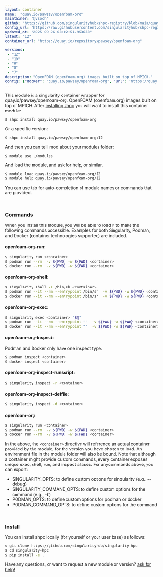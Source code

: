 ```yaml
---
layout: container
name:  "quay.io/pawsey/openfoam-org"
maintainer: "@vsoch"
github: "https://github.com/singularityhub/shpc-registry/blob/main/quay.io/pawsey/openfoam-org/container.yaml"
config_url: "https://raw.githubusercontent.com/singularityhub/shpc-registry/main/quay.io/pawsey/openfoam-org/container.yaml"
updated_at: "2025-09-26 03:02:51.953633"
latest: "12"
container_url: "https://quay.io/repository/pawsey/openfoam-org"

versions:
 - "12"
 - "10"
 - "9"
 - "8"
 - "7"
description: "OpenFOAM (openfoam.org) images built on top of MPICH."
config: {"docker": "quay.io/pawsey/openfoam-org", "url": "https://quay.io/repository/pawsey/openfoam-org", "maintainer": "@alexisespinosa", "description": "OpenFOAM (openfoam.org) images built on top of MPICH.", "latest": {"12": "sha256:09f54e09369bfd212a4c11334a13a18ca6aed5d4a7452ecac11cd2d145152753"}, "tags": {"12": "sha256:09f54e09369bfd212a4c11334a13a18ca6aed5d4a7452ecac11cd2d145152753", "10": "sha256:7b923a567b7792a7da827a09d60aedb90d2f324f69892ab86b2f8d970ecf8fb1", "9": "sha256:7df46fc4cc0844c66ddfb897f47bf79b3e4c33c3a9d9bf8169d2ac6ea896841f", "8": "sha256:a552ba767634ae7e87a8db9585476348ccbebdc3ae1d264f7af87384c291d4aa", "7": "sha256:c55d41ae5249c33a413a5fccd28053d1544d11deb46f01dd0411bd8493c89b2b"}, "overrides": {"12": "aliases/12.yaml", "10": "aliases/10.yaml", "9": "aliases/9.yaml", "8": "aliases/8.yaml", "7": "aliases/7.yaml"}}
---
```


This module is a singularity container wrapper for quay.io/pawsey/openfoam-org.
OpenFOAM (openfoam.org) images built on top of MPICH.
After [installing shpc](#install) you will want to install this container module:


```bash
$ shpc install quay.io/pawsey/openfoam-org
```

Or a specific version:

```bash
$ shpc install quay.io/pawsey/openfoam-org:12
```

And then you can tell lmod about your modules folder:

```bash
$ module use ./modules
```

And load the module, and ask for help, or similar.

```bash
$ module load quay.io/pawsey/openfoam-org/12
$ module help quay.io/pawsey/openfoam-org/12
```

You can use tab for auto-completion of module names or commands that are provided.

<br>

### Commands

When you install this module, you will be able to load it to make the following commands accessible.
Examples for both Singularity, Podman, and Docker (container technologies supported) are included.

#### openfoam-org-run:

```bash
$ singularity run <container>
$ podman run --rm  -v ${PWD} -w ${PWD} <container>
$ docker run --rm  -v ${PWD} -w ${PWD} <container>
```

#### openfoam-org-shell:

```bash
$ singularity shell -s /bin/sh <container>
$ podman run --it --rm --entrypoint /bin/sh  -v ${PWD} -w ${PWD} <container>
$ docker run --it --rm --entrypoint /bin/sh  -v ${PWD} -w ${PWD} <container>
```

#### openfoam-org-exec:

```bash
$ singularity exec <container> "$@"
$ podman run --it --rm --entrypoint ""  -v ${PWD} -w ${PWD} <container> "$@"
$ docker run --it --rm --entrypoint ""  -v ${PWD} -w ${PWD} <container> "$@"
```

#### openfoam-org-inspect:

Podman and Docker only have one inspect type.

```bash
$ podman inspect <container>
$ docker inspect <container>
```

#### openfoam-org-inspect-runscript:

```bash
$ singularity inspect -r <container>
```

#### openfoam-org-inspect-deffile:

```bash
$ singularity inspect -d <container>
```



#### openfoam-org

```bash
$ singularity run <container>
$ podman run --rm  -v ${PWD} -w ${PWD} <container>
$ docker run --rm  -v ${PWD} -w ${PWD} <container>
```


In the above, the `<container>` directive will reference an actual container provided
by the module, for the version you have chosen to load. An environment file in the
module folder will also be bound. Note that although a container
might provide custom commands, every container exposes unique exec, shell, run, and
inspect aliases. For anycommands above, you can export:

 - SINGULARITY_OPTS: to define custom options for singularity (e.g., --debug)
 - SINGULARITY_COMMAND_OPTS: to define custom options for the command (e.g., -b)
 - PODMAN_OPTS: to define custom options for podman or docker
 - PODMAN_COMMAND_OPTS: to define custom options for the command

<br>

### Install

You can install shpc locally (for yourself or your user base) as follows:

```bash
$ git clone https://github.com/singularityhub/singularity-hpc
$ cd singularity-hpc
$ pip install -e .
```

Have any questions, or want to request a new module or version? [ask for help!](https://github.com/singularityhub/singularity-hpc/issues)